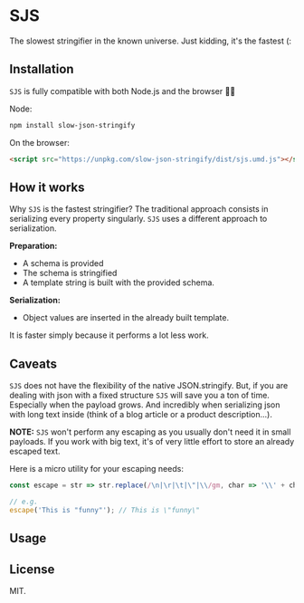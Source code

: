 # SJS

The slowest stringifier in the known universe. Just kidding, it's the fastest (:

## Installation

`SJS` is fully compatible with both Node.js and the browser 🎉🎉

Node:
```bash
npm install slow-json-stringify
```

On the browser:
```html
<script src="https://unpkg.com/slow-json-stringify/dist/sjs.umd.js"></script>
```

## How it works

Why `SJS` is the fastest stringifier?
The traditional approach consists in serializing every property singularly.
`SJS` uses a different approach to serialization.

**Preparation:**
- A schema is provided
- The schema is stringified
- A template string is built with the provided schema.

**Serialization:**
- Object values are inserted in the already built template.

It is faster simply because it performs a lot less work.

## Caveats

`SJS` does not have the flexibility of the native JSON.stringify.
But, if you are dealing with json with a fixed structure `SJS` will save you a ton of time.
Especially when the payload grows. And incredibly when serializing json with long text inside (think of a blog article or a product description...).

**NOTE:** `SJS` won't perform any escaping as you usually don't need it in small payloads. If you work with big text, it's of very little effort to store an already escaped text.

Here is a micro utility for your escaping needs:

```javascript
const escape = str => str.replace(/\n|\r|\t|\"|\\/gm, char => '\\' + char);

// e.g.
escape('This is "funny"'); // This is \"funny\"
```

## Usage

## License

MIT.
